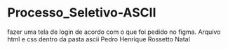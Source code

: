 # Processo_Seletivo-ASCII
fazer uma tela de login de acordo com o que foi pedido no figma. Arquivo html e css dentro da pasta ascii
Pedro Henrique Rossetto Natal
